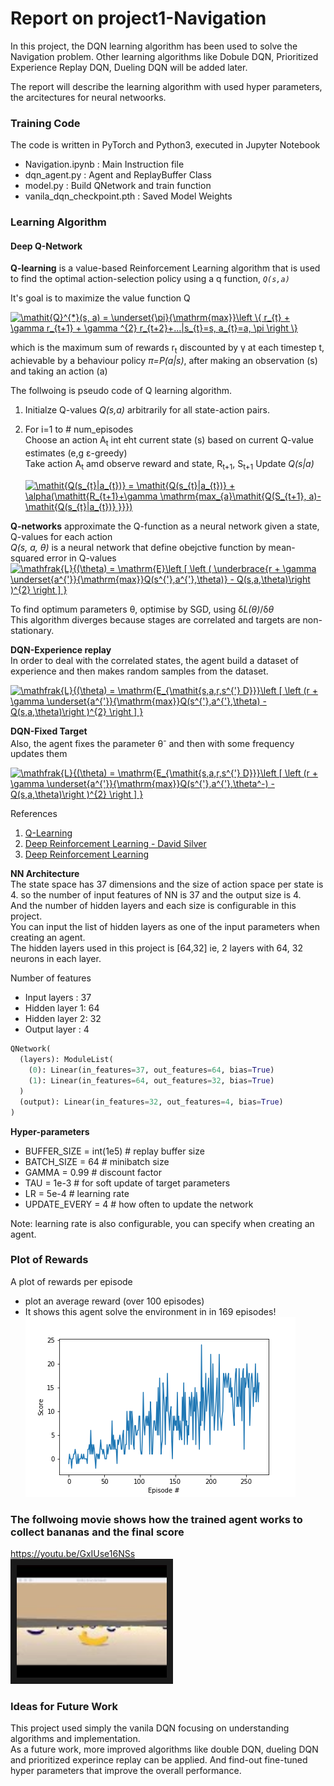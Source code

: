 # Report on project1-Navigation

In this project, the DQN learning algorithm has been used to solve the Navigation problem.
Other learning algorithms like Dobule DQN, Prioritized Experience Replay DQN, Dueling DQN will be added later.

The report will describe the learning algorithm with used hyper parameters, the arcitectures for neural netwoorks.

### Training Code
The code is written in PyTorch and Python3, executed in Jupyter Notebook
- Navigation.ipynb	: Main Instruction file
- dqn_agent.py	: Agent and ReplayBuffer Class
- model.py	: Build QNetwork and train function
- vanila_dqn_checkpoint.pth : Saved Model Weights

### Learning Algorithm
#### Deep Q-Network

**Q-learning** is a value-based Reinforcement Learning algorithm that is used to find the optimal action-selection policy using a q function, *`Q(s,a)`*

It's goal is to maximize the value function Q

<a href="https://www.codecogs.com/eqnedit.php?latex=\mathit{Q}^{*}(s,&space;a)&space;=&space;\underset{\pi}{\mathrm{max}}\left&space;\{&space;r_{t}&space;&plus;&space;\gamma&space;r_{t&plus;1}&space;&plus;&space;\gamma&space;^{2}&space;r_{t&plus;2}&plus;...|s_{t}=s,&space;a_{t}=a,&space;\pi&space;\right&space;\}" target="_blank"><img src="https://latex.codecogs.com/gif.latex?\mathit{Q}^{*}(s,&space;a)&space;=&space;\underset{\pi}{\mathrm{max}}\left&space;\{&space;r_{t}&space;&plus;&space;\gamma&space;r_{t&plus;1}&space;&plus;&space;\gamma&space;^{2}&space;r_{t&plus;2}&plus;...|s_{t}=s,&space;a_{t}=a,&space;\pi&space;\right&space;\}" title="\mathit{Q}^{*}(s, a) = \underset{\pi}{\mathrm{max}}\left \{ r_{t} + \gamma r_{t+1} + \gamma ^{2} r_{t+2}+...|s_{t}=s, a_{t}=a, \pi \right \}" /></a>

which is the maximum sum of rewards r<sub>t</sub> discounted by &gamma; at each timestep t, achievable by a behaviour policy *&pi;=P(a|s)*, after making an
observation (s) and taking an action (a)

The follwoing is pseudo code of Q learning algorithm.
1. Initialze Q-values *Q(s,a)* arbitrarily for all state-action pairs.
2. For i=1 to # num_episodes <br/>
  Choose an action A<sub>t</sub> int eht current state (s) based on current Q-value estimates (e,g &epsilon;-greedy) </br>
  Take action A<sub>t</sub> amd observe reward and state, R<sub>t+1</sub>, S<sub>t+1</sub>
  Update *Q(s|a)* <br/>
  
    <a href="https://www.codecogs.com/eqnedit.php?latex=\mathit{Q(s_{t}|a_{t})}&space;=&space;\mathit{Q(s_{t}|a_{t})}&space;&plus;&space;\alpha(\mathitt{R_{t&plus;1}&plus;\gamma&space;\mathrm{max_{a}\mathit{Q(S_{t&plus;1},&space;a)-\mathit{Q(s_{t}|a_{t})}&space;}}})" target="_blank"><img src="https://latex.codecogs.com/gif.latex?\mathit{Q(s_{t}|a_{t})}&space;=&space;\mathit{Q(s_{t}|a_{t})}&space;&plus;&space;\alpha(\mathitt{R_{t&plus;1}&plus;\gamma&space;\mathrm{max_{a}\mathit{Q(S_{t&plus;1},&space;a)-\mathit{Q(s_{t}|a_{t})}&space;}}})" title="\mathit{Q(s_{t}|a_{t})} = \mathit{Q(s_{t}|a_{t})} + \alpha(\mathitt{R_{t+1}+\gamma \mathrm{max_{a}\mathit{Q(S_{t+1}, a)-\mathit{Q(s_{t}|a_{t})} }}})" /></a>

**Q-networks** approximate the Q-function as a neural network given a state, Q-values for each action<br/>
*Q(s, a, θ)* is a neural network that define obejctive function by mean-squared error in Q-values
  <a href="https://www.codecogs.com/eqnedit.php?latex=\mathfrak{L}{(\theta)&space;=&space;\mathrm{E}\left&space;[&space;\left&space;(&space;\underbrace{r&space;&plus;&space;\gamma&space;\underset{a^{'}}{\mathrm{max}}Q(s^{'},a^{'},\theta)}&space;-&space;Q(s,a,\theta)\right&space;)^{2}&space;\right&space;]&space;}" target="_blank"><img src="https://latex.codecogs.com/gif.latex?\mathfrak{L}{(\theta)&space;=&space;\mathrm{E}\left&space;[&space;\left&space;(&space;\underbrace{r&space;&plus;&space;\gamma&space;\underset{a^{'}}{\mathrm{max}}Q(s^{'},a^{'},\theta)}&space;-&space;Q(s,a,\theta)\right&space;)^{2}&space;\right&space;]&space;}" title="\mathfrak{L}{(\theta) = \mathrm{E}\left [ \left ( \underbrace{r + \gamma \underset{a^{'}}{\mathrm{max}}Q(s^{'},a^{'},\theta)} - Q(s,a,\theta)\right )^{2} \right ] }" /></a>
  <br/>

To find optimum parameters &theta;, optimise by SGD, using &delta;*L(&theta;)*/&delta;*&theta;* <br/>
This algorithm diverges because stages are correlated and targets are non-stationary. 

**DQN-Experience replay**<br/>
In order to deal with the correlated states, the agent build a dataset of experience and then makes random samples from
the dataset.<br/>

<a href="https://www.codecogs.com/eqnedit.php?latex=\mathfrak{L}{(\theta)&space;=&space;\mathrm{E_{\mathit{s,a,r,s^{'}&space;D}}}\left&space;[&space;\left&space;(r&space;&plus;&space;\gamma&space;\underset{a^{'}}{\mathrm{max}}Q(s^{'},a^{'},\theta)&space;-&space;Q(s,a,\theta)\right&space;)^{2}&space;\right&space;]&space;}" target="_blank"><img src="https://latex.codecogs.com/gif.latex?\mathfrak{L}{(\theta)&space;=&space;\mathrm{E_{\mathit{s,a,r,s^{'}&space;D}}}\left&space;[&space;\left&space;(r&space;&plus;&space;\gamma&space;\underset{a^{'}}{\mathrm{max}}Q(s^{'},a^{'},\theta)&space;-&space;Q(s,a,\theta)\right&space;)^{2}&space;\right&space;]&space;}" title="\mathfrak{L}{(\theta) = \mathrm{E_{\mathit{s,a,r,s^{'} D}}}\left [ \left (r + \gamma \underset{a^{'}}{\mathrm{max}}Q(s^{'},a^{'},\theta) - Q(s,a,\theta)\right )^{2} \right ] }" /></a>

**DQN-Fixed Target** <br/>
Also, the agent fixes the parameter &theta;<sup>-</sup> and then with some frequency updates them<br/>

<a href="https://www.codecogs.com/eqnedit.php?latex=\mathfrak{L}{(\theta)&space;=&space;\mathrm{E_{\mathit{s,a,r,s^{'}&space;D}}}\left&space;[&space;\left&space;(r&space;&plus;&space;\gamma&space;\underset{a^{'}}{\mathrm{max}}Q(s^{'},a^{'},\theta^-)&space;-&space;Q(s,a,\theta)\right&space;)^{2}&space;\right&space;]&space;}" target="_blank"><img src="https://latex.codecogs.com/gif.latex?\mathfrak{L}{(\theta)&space;=&space;\mathrm{E_{\mathit{s,a,r,s^{'}&space;D}}}\left&space;[&space;\left&space;(r&space;&plus;&space;\gamma&space;\underset{a^{'}}{\mathrm{max}}Q(s^{'},a^{'},\theta^-)&space;-&space;Q(s,a,\theta)\right&space;)^{2}&space;\right&space;]&space;}" title="\mathfrak{L}{(\theta) = \mathrm{E_{\mathit{s,a,r,s^{'} D}}}\left [ \left (r + \gamma \underset{a^{'}}{\mathrm{max}}Q(s^{'},a^{'},\theta^-) - Q(s,a,\theta)\right )^{2} \right ] }" /></a>

References
1. [Q-Learning](https://medium.freecodecamp.org/an-introduction-to-deep-q-learning-lets-play-doom-54d02d8017d8)
2. [Deep Reinforcement Learning - David Silver](http://www0.cs.ucl.ac.uk/staff/d.silver/web/Talks_files/deep_rl.pdf)
3. [Deep Reinforcement Learning](http://mi.eng.cam.ac.uk/~mg436/LectureSlides/MLSALT7/L6.pdf)


**NN Architecture**<br/>
The state space has 37 dimensions and the size of action space per state is 4. so the number of input features of NN is 37 and the output size is 4.<br/>
And the number of hidden layers and each size is configurable in this project.<br/>
You can input the list of hidden layers as one of the input parameters when creating an agent.<br/>
The hidden layers used in this project is [64,32] ie, 2 layers with 64, 32 neurons in each layer. <br/>

Number of features
* Input layers : 37
* Hidden layer 1: 64
* Hidden layer 2: 32
* Output layer : 4

~~~python
QNetwork(
  (layers): ModuleList(
    (0): Linear(in_features=37, out_features=64, bias=True)
    (1): Linear(in_features=64, out_features=32, bias=True)
  )
  (output): Linear(in_features=32, out_features=4, bias=True)
)
~~~

**Hyper-parameters**<br/>

- BUFFER_SIZE = int(1e5)  # replay buffer size
- BATCH_SIZE = 64         # minibatch size
- GAMMA = 0.99            # discount factor
- TAU = 1e-3              # for soft update of target parameters
- LR = 5e-4               # learning rate 
- UPDATE_EVERY = 4        # how often to update the network

Note: learning rate is also configurable, you can specify when creating an agent.


### Plot of Rewards

A plot of rewards per episode
- plot an average reward (over 100 episodes)
- It shows this agent solve the environment in in 169 episodes!
![image](https://github.com/ethanchoi/udacity-p1-navigation/blob/master/resources/vanila_dqn.png "DQN")


### The follwoing movie shows how the trained agent works to collect bananas and the final score
https://youtu.be/GxIUse16NSs <br/>
   <a href="https://www.youtube.com/watch?v=GxIUse16NSs&feature=youtu.be"><img src="https://github.com/ethanchoi/udacity-p1-navigation/blob/master/resources/Banana_collector.jpg" width="240" height="180" border="10"/></a>


### Ideas for Future Work
This project used simply the vanila DQN focusing on understanding algorithms and implementation.<br/>
As a future work, more improved algorithms like double DQN, dueling DQN and prioritized experince replay can be applied.
And find-out fine-tuned hyper parameters that improve the overall performance.
